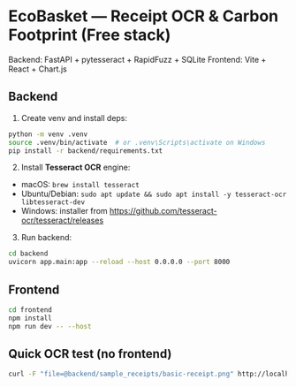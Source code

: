 # EcoBasket — Receipt OCR & Carbon Footprint (Free stack)

Backend: FastAPI + pytesseract + RapidFuzz + SQLite
Frontend: Vite + React + Chart.js

## Backend
1) Create venv and install deps:
```bash
python -m venv .venv
source .venv/bin/activate  # or .venv\Scripts\activate on Windows
pip install -r backend/requirements.txt
```
2) Install **Tesseract OCR** engine:
- macOS: `brew install tesseract`
- Ubuntu/Debian: `sudo apt update && sudo apt install -y tesseract-ocr libtesseract-dev`
- Windows: installer from https://github.com/tesseract-ocr/tesseract/releases

3) Run backend:
```bash
cd backend
uvicorn app.main:app --reload --host 0.0.0.0 --port 8000
```

## Frontend
```bash
cd frontend
npm install
npm run dev -- --host
```

## Quick OCR test (no frontend)
```bash
curl -F "file=@backend/sample_receipts/basic-receipt.png" http://localhost:8000/upload_receipt
```
